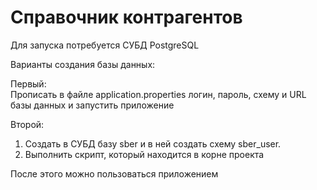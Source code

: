 # Справочник контрагентов

Для запуска потребуется СУБД PostgreSQL

Варианты создания базы данных:  

Первый:  
Прописать в файле application.properties логин, пароль, схему и URL базы данных и запустить приложение

Второй:
1. Создать в СУБД базу sber и в ней создать схему sber_user.  
2. Выполнить скрипт, который находится в корне проекта

После этого можно пользоваться приложением
